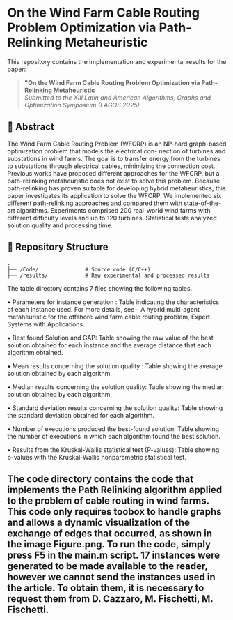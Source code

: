 # On the Wind Farm Cable Routing Problem Optimization via Path-Relinking Metaheuristic 

This repository contains the implementation and experimental results for the paper:  

> **"On the Wind Farm Cable Routing Problem Optimization via Path-Relinking Metaheuristic**  
> *Submitted to the XIII Latin and American Algorithms, Graphs and Optimization Symposium (LAGOS 2025)*  

## 📄 Abstract  

The Wind Farm Cable Routing Problem (WFCRP) is an NP-hard graph-based optimization problem that models the electrical con- nection of turbines and substations in wind farms. The goal is to transfer energy from the turbines to substations through electrical cables, minimizing the connection cost. Previous works have proposed different approaches for the WFCRP, but a path-relinking metaheuristic does not exist to solve this problem. Because path-relinking has proven suitable for developing hybrid metaheuristics, this paper investigates its application to solve the WFCRP. We implemented six different path-relinking approaches and compared them with state-of-the-art algorithms. Experiments comprised 200 real-world wind farms with different difficulty levels and up to 120 turbines. Statistical tests analyzed solution quality and processing time.

## 📂 Repository Structure  
```
.
├── /Code/               # Source code (C/C++)
├── /results/            # Raw experimental and processed results
```
The table directory contains 7 files showing the following tables.

• Parameters for instance generation : Table indicating the characteristics of each instance used. For more details, see - A hybrid multi-agent
metaheuristic for the offshore wind farm cable routing problem, Expert Systems with Applications.

• Best found Solution and GAP: Table showing the raw value of the best solution obtained for each instance and the average distance that each
algorithm obtained.

• Mean results concerning the solution quality : Table showing the average solution obtained by each algorithm.

• Median results concerning the solution quality: Table showing the median solution obtained by each algorithm.

• Standard deviation results concerning the solution quality: Table showing the standard deviation obtained for each algorithm.

• Number of executions produced the best-found solution: Table showing the number of executions in which each algorithm found the best
solution.

• Results from the Kruskal-Wallis statistical test (P-values): Table showing p-values with the Kruskal-Wallis nonparametric statistical test.


The code directory contains the code that implements the Path Relinking algorithm applied to the problem of cable routing in wind farms. 
This code  only requires toobox to handle graphs and allows a dynamic visualization of the exchange of edges that occurred, as shown in the image Figure.png.
To run the code, simply press F5 in the main.m script. 17 instances were generated to be made available to the reader, however we cannot send the
instances used in the article. To obtain them, it is necessary to request them from D. Cazzaro, M. Fischetti, M. Fischetti.
---
